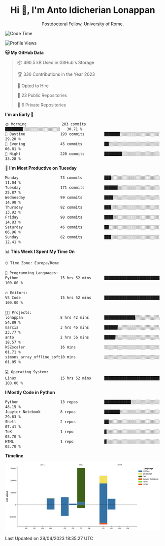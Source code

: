 
<h1 align="center">Hi 👋, I'm Anto Idicherian Lonappan</h1>
<p align="center">Postdoctoral Fellow, University of Rome. </p>


<!--START_SECTION:waka-->
![Code Time](http://img.shields.io/badge/Code%20Time-271%20hrs%2031%20mins-blue)

![Profile Views](http://img.shields.io/badge/Profile%20Views-2-blue)

**🐱 My GitHub Data** 

> 📦 490.5 kB Used in GitHub's Storage 
 > 
> 🏆 330 Contributions in the Year 2023
 > 
> 💼 Opted to Hire
 > 
> 📜 23 Public Repositories 
 > 
> 🔑 6 Private Repositories 
 > 
**I'm an Early 🐤** 

```text
🌞 Morning                203 commits         ████████░░░░░░░░░░░░░░░░░   30.71 % 
🌆 Daytime                193 commits         ███████░░░░░░░░░░░░░░░░░░   29.20 % 
🌃 Evening                45 commits          ██░░░░░░░░░░░░░░░░░░░░░░░   06.81 % 
🌙 Night                  220 commits         ████████░░░░░░░░░░░░░░░░░   33.28 % 
```
📅 **I'm Most Productive on Tuesday** 

```text
Monday                   73 commits          ███░░░░░░░░░░░░░░░░░░░░░░   11.04 % 
Tuesday                  171 commits         ██████░░░░░░░░░░░░░░░░░░░   25.87 % 
Wednesday                99 commits          ████░░░░░░░░░░░░░░░░░░░░░   14.98 % 
Thursday                 92 commits          ███░░░░░░░░░░░░░░░░░░░░░░   13.92 % 
Friday                   98 commits          ████░░░░░░░░░░░░░░░░░░░░░   14.83 % 
Saturday                 46 commits          ██░░░░░░░░░░░░░░░░░░░░░░░   06.96 % 
Sunday                   82 commits          ███░░░░░░░░░░░░░░░░░░░░░░   12.41 % 
```


📊 **This Week I Spent My Time On** 

```text
🕑︎ Time Zone: Europe/Rome

💬 Programming Languages: 
Python                   15 hrs 52 mins      █████████████████████████   100.00 % 

🔥 Editors: 
VS Code                  15 hrs 52 mins      █████████████████████████   100.00 % 

🐱‍💻 Projects: 
lonappan                 8 hrs 42 mins       ██████████████░░░░░░░░░░░   54.89 % 
marcia                   3 hrs 46 mins       ██████░░░░░░░░░░░░░░░░░░░   23.77 % 
anto                     2 hrs 56 mins       █████░░░░░░░░░░░░░░░░░░░░   18.57 % 
kSZscaler                16 mins             ░░░░░░░░░░░░░░░░░░░░░░░░░   01.71 % 
simons_array_offline_soft10 mins             ░░░░░░░░░░░░░░░░░░░░░░░░░   01.05 % 

💻 Operating System: 
Linux                    15 hrs 52 mins      █████████████████████████   100.00 % 
```

**I Mostly Code in Python** 

```text
Python                   13 repos            ████████████░░░░░░░░░░░░░   48.15 % 
Jupyter Notebook         8 repos             ███████░░░░░░░░░░░░░░░░░░   29.63 % 
Shell                    2 repos             ██░░░░░░░░░░░░░░░░░░░░░░░   07.41 % 
TeX                      1 repo              █░░░░░░░░░░░░░░░░░░░░░░░░   03.70 % 
HTML                     1 repo              █░░░░░░░░░░░░░░░░░░░░░░░░   03.70 % 
```



**Timeline**

![Lines of Code chart](https://raw.githubusercontent.com/antolonappan/antolonappan/main/assets/bar_graph.png)


 Last Updated on 28/04/2023 18:35:27 UTC
<!--END_SECTION:waka-->
